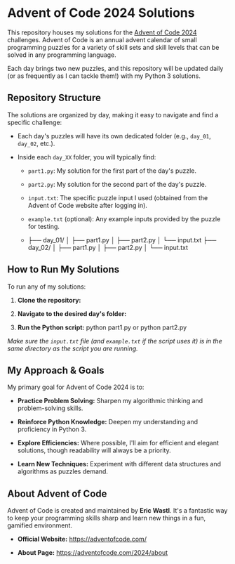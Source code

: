 # Advent of Code 2024 Solutions

This repository houses my solutions for the [Advent of Code 2024](https://adventofcode.com/2024) challenges. Advent of Code is an annual advent calendar of small programming puzzles for a variety of skill sets and skill levels that can be solved in any programming language.

Each day brings two new puzzles, and this repository will be updated daily (or as frequently as I can tackle them!) with my Python 3 solutions.

## Repository Structure

The solutions are organized by day, making it easy to navigate and find a specific challenge:

* Each day's puzzles will have its own dedicated folder (e.g., `day_01`, `day_02`, etc.).

* Inside each `day_XX` folder, you will typically find:

  * `part1.py`: My solution for the first part of the day's puzzle.

  * `part2.py`: My solution for the second part of the day's puzzle.

  * `input.txt`: The specific puzzle input I used (obtained from the Advent of Code website after logging in).

  * `example.txt` (optional): Any example inputs provided by the puzzle for testing.
 
  * ├── day_01/
│   ├── part1.py
│   ├── part2.py
│   └── input.txt
├── day_02/
│   ├── part1.py
│   ├── part2.py
│   └── input.txt

## How to Run My Solutions

To run any of my solutions:

1. **Clone the repository:**

3. **Navigate to the desired day's folder:**

4. **Run the Python script:**
python part1.py
or
python part2.py

*Make sure the `input.txt` file (and `example.txt` if the script uses it) is in the same directory as the script you are running.*

## My Approach & Goals

My primary goal for Advent of Code 2024 is to:

* **Practice Problem Solving:** Sharpen my algorithmic thinking and problem-solving skills.

* **Reinforce Python Knowledge:** Deepen my understanding and proficiency in Python 3.

* **Explore Efficiencies:** Where possible, I'll aim for efficient and elegant solutions, though readability will always be a priority.

* **Learn New Techniques:** Experiment with different data structures and algorithms as puzzles demand.

## About Advent of Code

Advent of Code is created and maintained by **Eric Wastl**. It's a fantastic way to keep your programming skills sharp and learn new things in a fun, gamified environment.

* **Official Website:** <https://adventofcode.com/>

* **About Page:** <https://adventofcode.com/2024/about>
